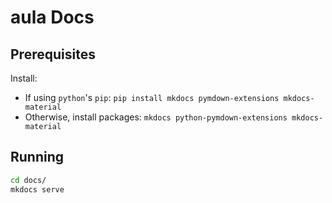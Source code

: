 # aula Docs

## Prerequisites

Install:

- If using `python`'s `pip`: `pip install mkdocs pymdown-extensions mkdocs-material`
- Otherwise, install packages: `mkdocs python-pymdown-extensions mkdocs-material`

## Running

```bash
cd docs/
mkdocs serve
```
